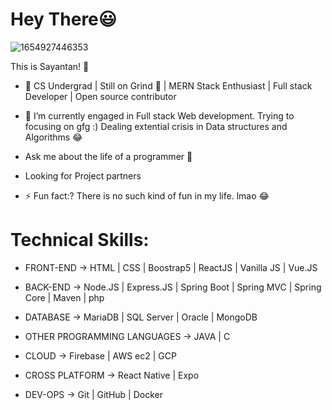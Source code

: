 # Hey There😃

![1654927446353](https://user-images.githubusercontent.com/80694739/174454495-a87cff34-5de9-4f63-88d9-259636871964.jpg)


This is Sayantan! 🤙

- 🔭 CS Undergrad | Still on Grind :slightly_smiling_face: | MERN Stack Enthusiast | Full stack Developer | Open source contributor

- 🌱 I’m currently engaged in  Full stack Web development. Trying to focusing  on gfg :) Dealing  extential crisis in Data structures and Algorithms 😂


-  Ask me about the life of a programmer :slightly_smiling_face:
  
-  Looking for Project partners
  
- ⚡ Fun fact:? There is no such kind of fun in my life. lmao 😂


# Technical Skills: 

- FRONT-END -> HTML | CSS | Boostrap5 | ReactJS | Vanilla JS | Vue.JS 
 
- BACK-END ->  Node.JS | Express.JS | Spring Boot | Spring MVC | Spring Core | Maven | php 

- DATABASE -> MariaDB | SQL Server | Oracle | MongoDB 

- OTHER PROGRAMMING LANGUAGES -> JAVA | C 

- CLOUD -> Firebase | AWS ec2 | GCP

- CROSS PLATFORM -> React Native | Expo 

- DEV-OPS -> Git | GitHub | Docker

